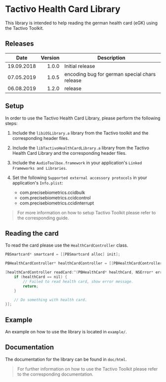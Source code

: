 # Tactivo Health Card Library

This library is intended to help reading the german health card (eGK) using the Tactivo Toolkit.

## Releases

| Date       | Version | Description     |
| ---------- | ------: | --------------- |
| 19.09.2018 |   1.0.0 | Initial release |
| 07.05.2019 |   1.0.5 | encoding bug for german special chars release |
| 06.08.2019 |   1.2.0 | release |

## Setup

In order to use the Tactivo Health Card Library, please perform the following steps:

1. Include the `libiOSLibrary.a` library from the Tactivo toolkit and the corresponding header files.

2. Include the `libTactivoHealthCardLibrary.a` library from the Tactivo Health Card Library and the corresponding header files.

3. Include the `AudioToolbox.framework` in your application's `Linked Frameworks and Libraries`.

4. Set the following `Supported external accessory protocols` in your application's `Info.plist`:

   - com.precisebiometrics.ccidbulk
   - com.precisebiometrics.ccidcontrol
   - com.precisebiometrics.ccidinterrupt

> For more information on how to setup Tactivo Toolkit please refer to the corresponding guide.

## Reading the card

To read the card please use the `HealthCardController` class.

```objective-c
PBSmartcard* smartcard = [[PBSmartcard alloc] init];

PBHealthCardController* healthCardController = [[PBHealthCardController alloc] initWithSmartcard:smartcard];

[healthCardController readCard:^(PBHealthCard* healthCard, NSError* error) {
    if (healthCard == nil) {
        // Failed to read health card, show error message.
        return;
    }

    // Do something with health card.
}];
```

## Example

An example on how to use the library is located in `example/`.

## Documentation

The documentation for the library can be found in `doc/html`.

> For further information on how to use the Tactivo Toolkit please refer to the corresponding documentation.
